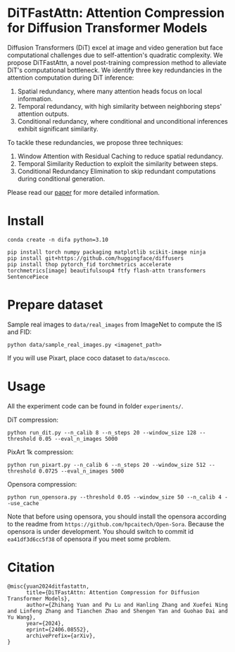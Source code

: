 # DiTFastAttn: Attention Compression for Diffusion Transformer Models

Diffusion Transformers (DiT) excel at image and video generation but face computational challenges due to self-attention's quadratic complexity. We propose DiTFastAttn, a novel post-training compression method to alleviate DiT's computational bottleneck. We identify three key redundancies in the attention computation during DiT inference:
1. Spatial redundancy, where many attention heads focus on local information.
2. Temporal redundancy, with high similarity between neighboring steps' attention outputs.
3. Conditional redundancy, where conditional and unconditional inferences exhibit significant similarity.

To tackle these redundancies, we propose three techniques:
1. Window Attention with Residual Caching to reduce spatial redundancy.
2. Temporal Similarity Reduction to exploit the similarity between steps.
3. Conditional Redundancy Elimination to skip redundant computations during conditional generation.

Please read our [paper](https://arxiv.org/pdf/2406.08552) for more detailed information.

# Install

```
conda create -n difa python=3.10
```


```
pip install torch numpy packaging matplotlib scikit-image ninja
pip install git+https://github.com/huggingface/diffusers
pip install thop pytorch_fid torchmetrics accelerate torchmetrics[image] beautifulsoup4 ftfy flash-attn transformers SentencePiece
```

# Prepare dataset

Sample real images to `data/real_images` from ImageNet to compute the IS and FID:
```
python data/sample_real_images.py <imagenet_path>
```

If you will use Pixart, place coco dataset to `data/mscoco`.

# Usage
All the experiment code can be found in folder `experiments/`.

DiT compression:
```
python run_dit.py --n_calib 8 --n_steps 20 --window_size 128 --threshold 0.05 --eval_n_images 5000
```

PixArt 1k compression:
```
python run_pixart.py --n_calib 6 --n_steps 20 --window_size 512 --threshold 0.0725 --eval_n_images 5000

```

Opensora compression:
```
python run_opensora.py --threshold 0.05 --window_size 50 --n_calib 4 --use_cache
```
Note that before using opensora, you should install the opensora according to the readme from `https://github.com/hpcaitech/Open-Sora`. Because the opensora is under development. You should switch to commit id `ea41df3d6cc5f38` of opensora if you meet some problem.

# Citation

```
@misc{yuan2024ditfastattn,
      title={DiTFastAttn: Attention Compression for Diffusion Transformer Models}, 
      author={Zhihang Yuan and Pu Lu and Hanling Zhang and Xuefei Ning and Linfeng Zhang and Tianchen Zhao and Shengen Yan and Guohao Dai and Yu Wang},
      year={2024},
      eprint={2406.08552},
      archivePrefix={arXiv},
}
```